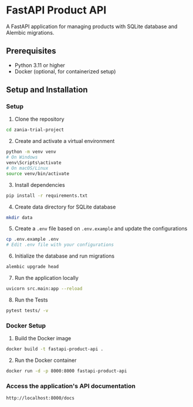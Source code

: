 # FastAPI Product API

A FastAPI application for managing products with SQLite database and Alembic migrations.

## Prerequisites

- Python 3.11 or higher
- Docker (optional, for containerized setup)

## Setup and Installation


### Setup

1. Clone the repository

```bash
cd zania-trial-project
```

2. Create and activate a virtual environment

```bash
python -m venv venv
# On Windows
venv\Scripts\activate
# On macOS/Linux
source venv/bin/activate
```

3. Install dependencies

```bash
pip install -r requirements.txt
```

4. Create data directory for SQLite database

```bash
mkdir data
```

5. Create a `.env` file based on `.env.example` and update the configurations

```bash
cp .env.example .env
# Edit .env file with your configurations
```

6. Initialize the database and run migrations

```bash
alembic upgrade head
```



7. Run the application locally

```bash
uvicorn src.main:app --reload
```

8. Run the Tests

```bash
pytest tests/ -v  
```

### Docker Setup

1. Build the Docker image

```bash
docker build -t fastapi-product-api .
```

2. Run the Docker container

```bash
docker run -d -p 8000:8000 fastapi-product-api
```

### Access the application's API documentation

```bash
http://localhost:8000/docs
```

